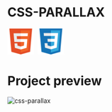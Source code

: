 # CSS-PARALLAX

<div align="left">
	<img src="https://github.com/devicons/devicon/blob/master/icons/html5/html5-original.svg" title="html" alt="html" width="60" height="60"/>&nbsp;
	<img src="https://github.com/devicons/devicon/blob/master/icons/css3/css3-original.svg" title="css" alt="css" width="60" height="60"/>&nbsp;
</div>

# Project preview

![css-parallax](https://github.com/Professor-codes/ARISE-NAVBAR/assets/126326997/bee790e1-7c1f-4428-9cc6-b85a196db828)




